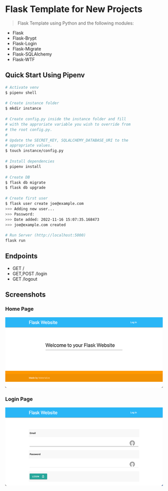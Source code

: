 # Flask Template for New Projects

> Flask Template using Python and the following modules:

* Flask
* Flask-Brypt
* Flask-Login
* Flask-Migrate
* Flask-SQLAlchemy
* Flask-WTF

## Quick Start Using Pipenv

``` bash
# Activate venv
$ pipenv shell

# Create instance folder
$ mkdir instance

# Create config.py inside the instance folder and fill 
# with the approriate variable you wish to override from 
# the root config.py.
#
# Update the SECRET_KEY, SQLALCHEMY_DATABASE_URI to the 
# appropriate values.
$ touch instance/config.py

# Install dependencies
$ pipenv install

# Create DB
$ flask db migrate 
$ flask db upgrade

# Create first user
$ flask user create joe@example.com
>>> Adding new user...
>>> Password: 
>>> Date added: 2022-11-16 15:07:35.168473
>>> joe@example.com created

# Run Server (http://localhost:5000)
flask run
```

## Endpoints

* GET           /
* GET,POST      /login
* GET           /logout

## Screenshots
### Home Page
![Home page](https://raw.githubusercontent.com/jonelr/flask_template/master/myapp/static/home.png)

### Login Page
![Home page](https://raw.githubusercontent.com/jonelr/flask_template/master/myapp/static/login.png)


